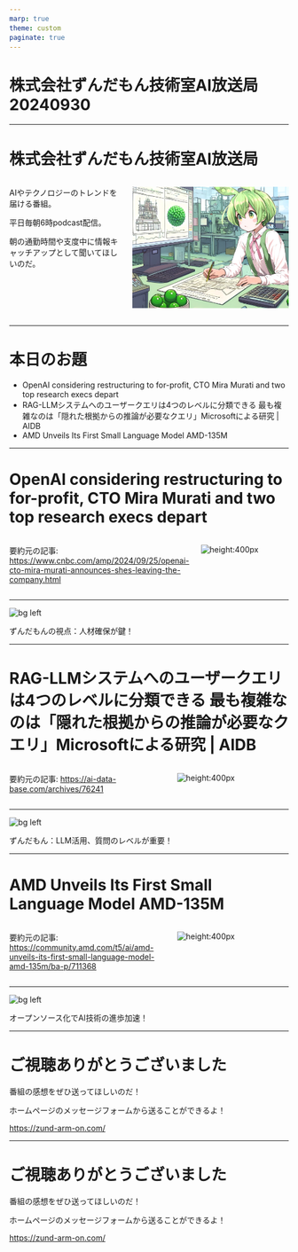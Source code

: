 ```yaml
---
marp: true
theme: custom
paginate: true
---
```


<!-- _class: title -->

# 株式会社ずんだもん技術室AI放送局 20240930



---

#  株式会社ずんだもん技術室AI放送局

<div class="columns">
<div style="flex: 5;">

AIやテクノロジーのトレンドを届ける番組。

平日毎朝6時podcast配信。

朝の通勤時間や支度中に情報キャッチアップとして聞いてほしいのだ。

</div>
<div style="flex: 7;">

![height:500px](/images/zundarmon_titlebar2.jpg)

</div>
</div>

---

# 本日のお題

- OpenAI considering restructuring to for-profit, CTO Mira Murati and two top research execs depart
- RAG-LLMシステムへのユーザークエリは4つのレベルに分類できる 最も複雑なのは「隠れた根拠からの推論が必要なクエリ」Microsoftによる研究 | AIDB
- AMD Unveils Its First Small Language Model AMD-135M

---

# OpenAI considering restructuring to for-profit, CTO Mira Murati and two top research execs depart

<div class="columns">
<div style="flex: 7;">

要約元の記事: https://www.cnbc.com/amp/2024/09/25/openai-cto-mira-murati-announces-shes-leaving-the-company.html

</div>
<div style="flex: 5;">

![height:400px](/slides/20240930/images/3.jpg)

</div>
</div>

---

![bg left](/slides/20240930/images/4.jpg)

ずんだもんの視点：人材確保が鍵！

---

# RAG-LLMシステムへのユーザークエリは4つのレベルに分類できる 最も複雑なのは「隠れた根拠からの推論が必要なクエリ」Microsoftによる研究 | AIDB

<div class="columns">
<div style="flex: 7;">

要約元の記事: https://ai-data-base.com/archives/76241

</div>
<div style="flex: 5;">

![height:400px](/slides/20240930/images/5.jpg)

</div>
</div>

---

![bg left](/slides/20240930/images/6.jpg)

ずんだもん：LLM活用、質問のレベルが重要！

---

# AMD Unveils Its First Small Language Model AMD-135M

<div class="columns">
<div style="flex: 7;">

要約元の記事: https://community.amd.com/t5/ai/amd-unveils-its-first-small-language-model-amd-135m/ba-p/711368

</div>
<div style="flex: 5;">

![height:400px](/slides/20240930/images/7.jpg)

</div>
</div>

---

![bg left](/slides/20240930/images/8.jpg)

オープンソース化でAI技術の進歩加速！

---

<!-- _class: end -->

# ご視聴ありがとうございました

番組の感想をぜひ送ってほしいのだ！

ホームページのメッセージフォームから送ることができるよ！

https://zund-arm-on.com/

---

<!-- _class: end -->

# ご視聴ありがとうございました

番組の感想をぜひ送ってほしいのだ！

ホームページのメッセージフォームから送ることができるよ！

https://zund-arm-on.com/

